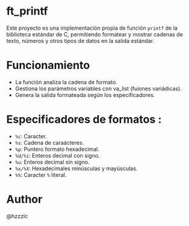 # ft_printf
Este proyecto es una implementación propia de función `printf` de la biblioteca estándar de C, permitiendo formatear y mostrar cadenas de texto, números y otros tipos de datos en la salida estándar.

# Funcionamiento
- La función analiza la cadena de formato.
- Gestiona los parámetros variables con va_list (fuiones variádicas).
- Genera la salida formateada según los especificadores.

# Especificadores de formatos :
- `%c`: Caracter.
- `%s`: Cadena de caraácteres.
- `%p`: Puntero formato hexadecimal.
- `%d/%i`: Enteros decimal con signo.
- `%u`: Enteros decimal sin signo.
- `%x/%X`: Hexadecimales minúsculas y mayúsculas.
- `%%`: Caracter `%` literal.


# Author
@hzzzlc
